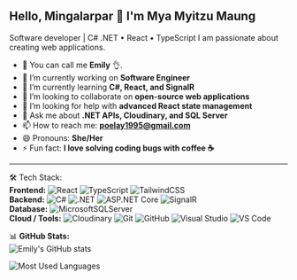 ## Hello, Mingalarpar 👋 I'm Mya Myitzu Maung

Software developer | C# .NET • React • TypeScript
I am passionate about creating web applications.

- 👦 You can call me **Emily** 👌.
- 🔭 I’m currently working on **Software Engineer**
- 🌱 I’m currently learning **C#, React, and SignalR**
- 👯 I’m looking to collaborate on **open-source web applications**
- 🤔 I’m looking for help with **advanced React state management**
- 💬 Ask me about **.NET APIs, Cloudinary, and SQL Server**
- 📫 How to reach me: **poelay1995@gmail.com**
- 😄 Pronouns: **She/Her**
- ⚡ Fun fact: **I love solving coding bugs with coffee ☕**

---
🛠 Tech Stack:  
**Frontend:** ![React](https://img.shields.io/badge/React-20232A?style=for-the-badge&logo=react&logoColor=61DAFB) ![TypeScript](https://img.shields.io/badge/TypeScript-007ACC?style=for-the-badge&logo=typescript&logoColor=white) ![TailwindCSS](https://img.shields.io/badge/Tailwind_CSS-38B2AC?style=for-the-badge&logo=tailwind-css&logoColor=white)  
**Backend:** ![C#](https://img.shields.io/badge/C%23-239120?style=for-the-badge&logo=c-sharp&logoColor=white) ![.NET](https://img.shields.io/badge/.NET-512BD4?style=for-the-badge&logo=dotnet&logoColor=white) ![ASP.NET Core](https://img.shields.io/badge/ASP.NET_Core-5C2D91?style=for-the-badge&logo=.net&logoColor=white) ![SignalR](https://img.shields.io/badge/SignalR-512BD4?style=for-the-badge&logo=dotnet&logoColor=white)  
**Database:** ![MicrosoftSQLServer](https://img.shields.io/badge/Microsoft_SQL_Server-CC2927?style=for-the-badge&logo=microsoft-sql-server&logoColor=white)  
**Cloud / Tools:** ![Cloudinary](https://img.shields.io/badge/Cloudinary-3448C5?style=for-the-badge&logo=cloudinary&logoColor=white) ![Git](https://img.shields.io/badge/Git-F05032?style=for-the-badge&logo=git&logoColor=white) ![GitHub](https://img.shields.io/badge/GitHub-181717?style=for-the-badge&logo=github&logoColor=white) ![Visual Studio](https://img.shields.io/badge/Visual_Studio-5C2D91?style=for-the-badge&logo=visual-studio&logoColor=white) ![VS Code](https://img.shields.io/badge/VS_Code-0078D4?style=for-the-badge&logo=visual-studio-code&logoColor=white)

📊 **GitHub Stats:**  
![Emily's GitHub stats](https://github-readme-stats.vercel.app/api?username=MyaMyitzuMaung&show_icons=true&theme=tokyonight)

![Most Used Languages](https://github-readme-stats.vercel.app/api/top-langs/?username=YOUR_GITHUB_USERNAME&layout=compact&theme=tokyonight)
